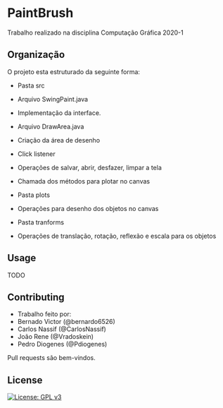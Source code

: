 # PaintBrush

Trabalho realizado na disciplina Computação Gráfica 2020-1

## Organização

O projeto esta estruturado da seguinte forma:
* Pasta src
* Arquivo SwingPaint.java
* Implementação da interface.

* Arquivo DrawArea.java
* Criação da área de desenho
* Click listener
* Operações de salvar, abrir, desfazer, limpar a tela
* Chamada dos métodos para plotar no canvas

* Pasta plots
* Operações para desenho dos objetos no canvas

* Pasta tranforms
* Operações de translação, rotação, reflexão e escala para os objetos


## Usage

TODO

## Contributing
* Trabalho feito por:
* Bernado Victor (@bernardo6526)
* Carlos Nassif (@CarlosNassif)
* João Rene (@Vradoskein)
* Pedro Diogenes (@Pdiogenes)

Pull requests são bem-vindos. 



## License
[![License: GPL v3](https://img.shields.io/badge/License-GPLv3-blue.svg)](https://www.gnu.org/licenses/gpl-3.0)
